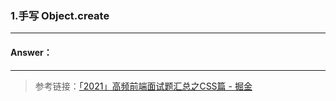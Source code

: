 >
<!-- 7.04-7.17 (两周) -->
### 1.手写 Object.create

---

#### Answer：


---







>   参考链接：[「2021」高频前端面试题汇总之CSS篇 - 掘金](https://juejin.cn/post/6905539198107942919)
